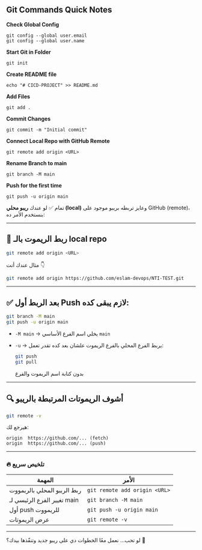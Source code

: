 ## Git Commands Quick Notes

**Check Global Config**

```
git config --global user.email
git config --global user.name
```

**Start Git in Folder**

```
git init
```

**Create README file**

```
echo "# CICD-PROJECT" >> README.md
```

**Add Files**

```
git add .
```

**Commit Changes**

```
git commit -m "Initial commit"
```

**Connect Local Repo with GitHub Remote**

```
git remote add origin <URL>
```

**Rename Branch to main**

```
git branch -M main
```

**Push for the first time**

```
git push -u origin main
```


تمام ✅
لو عندك **ريبو محلي (local)** وعايز تربطه بريبو موجود على GitHub (remote)،
بنستخدم الأمر ده:

---

## 🔗 ربط الريموت بالـ local repo

```bash
git remote add origin <URL>
```

مثال عندك أنت 👇

```bash
git remote add origin https://github.com/eslam-devops/NTI-TEST.git
```

---

## ✅ بعد الربط أول Push لازم يبقى كده:

```bash
git branch -M main
git push -u origin main
```

* `-M main` → يخلي اسم الفرع الأساسي `main`
* `-u` → يربط الفرع المحلي بالفرع الريموت
  علشان بعد كده تقدر تعمل:

  ```bash
  git push
  git pull
  ```

  بدون كتابة اسم الريموت والفرع

---

## 🔍 أشوف الريموتات المرتبطة بالريبو

```bash
git remote -v
```

هيرجع لك:

```
origin  https://github.com/... (fetch)
origin  https://github.com/... (push)
```

---

### 🔥 تلخيص سريع

| المهمة                      | الأمر                         |
| --------------------------- | ----------------------------- |
| ربط الريبو المحلي بالريمووت | `git remote add origin <URL>` |
| تغيير الفرع الرئيسي لـ main | `git branch -M main`          |
| أول push للريمووت           | `git push -u origin main`     |
| عرض الريموتات               | `git remote -v`               |

---

لو تحب…
نعمل معًا الخطوات دي على ريبو جديد وتنفّذها بيدك؟ 🚀

